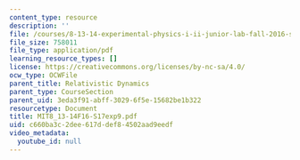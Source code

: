 ```yaml
---
content_type: resource
description: ''
file: /courses/8-13-14-experimental-physics-i-ii-junior-lab-fall-2016-spring-2017/c660ba3c2dee617ddef84502aad9eedf_MIT8_13-14F16-S17exp9.pdf
file_size: 758011
file_type: application/pdf
learning_resource_types: []
license: https://creativecommons.org/licenses/by-nc-sa/4.0/
ocw_type: OCWFile
parent_title: Relativistic Dynamics
parent_type: CourseSection
parent_uid: 3eda3f91-abff-3029-6f5e-15682be1b322
resourcetype: Document
title: MIT8_13-14F16-S17exp9.pdf
uid: c660ba3c-2dee-617d-def8-4502aad9eedf
video_metadata:
  youtube_id: null
---
```

